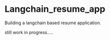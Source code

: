 # Langchain_resume_app

Building a langchain based resume application.

still work in progress.....
